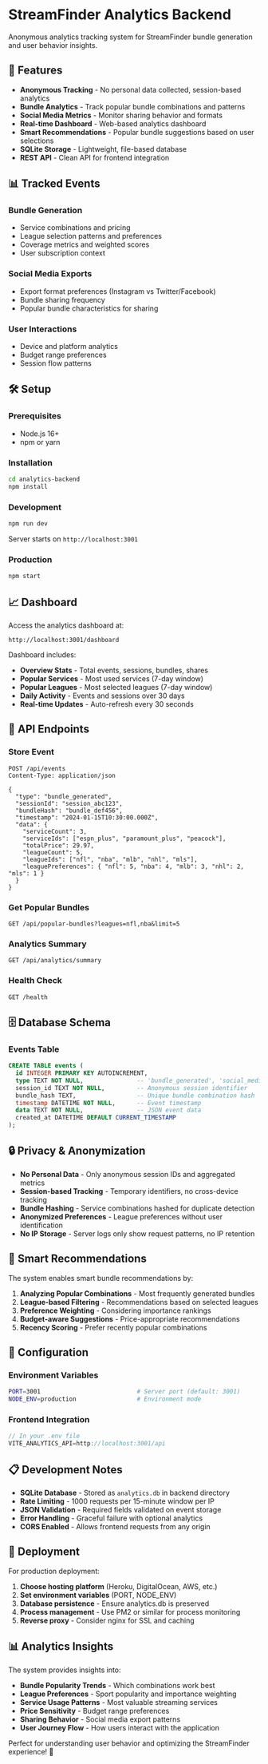 # StreamFinder Analytics Backend

Anonymous analytics tracking system for StreamFinder bundle generation and user behavior insights.

## 🚀 Features

- **Anonymous Tracking** - No personal data collected, session-based analytics
- **Bundle Analytics** - Track popular bundle combinations and patterns
- **Social Media Metrics** - Monitor sharing behavior and formats
- **Real-time Dashboard** - Web-based analytics dashboard
- **Smart Recommendations** - Popular bundle suggestions based on user selections
- **SQLite Storage** - Lightweight, file-based database
- **REST API** - Clean API for frontend integration

## 📊 Tracked Events

### Bundle Generation

- Service combinations and pricing
- League selection patterns and preferences
- Coverage metrics and weighted scores
- User subscription context

### Social Media Exports

- Export format preferences (Instagram vs Twitter/Facebook)
- Bundle sharing frequency
- Popular bundle characteristics for sharing

### User Interactions

- Device and platform analytics
- Budget range preferences
- Session flow patterns

## 🛠️ Setup

### Prerequisites

- Node.js 16+
- npm or yarn

### Installation

```bash
cd analytics-backend
npm install
```

### Development

```bash
npm run dev
```

Server starts on `http://localhost:3001`

### Production

```bash
npm start
```

## 📈 Dashboard

Access the analytics dashboard at:

```
http://localhost:3001/dashboard
```

Dashboard includes:

- **Overview Stats** - Total events, sessions, bundles, shares
- **Popular Services** - Most used services (7-day window)
- **Popular Leagues** - Most selected leagues (7-day window)
- **Daily Activity** - Events and sessions over 30 days
- **Real-time Updates** - Auto-refresh every 30 seconds

## 🔗 API Endpoints

### Store Event

```http
POST /api/events
Content-Type: application/json

{
  "type": "bundle_generated",
  "sessionId": "session_abc123",
  "bundleHash": "bundle_def456",
  "timestamp": "2024-01-15T10:30:00.000Z",
  "data": {
    "serviceCount": 3,
    "serviceIds": ["espn_plus", "paramount_plus", "peacock"],
    "totalPrice": 29.97,
    "leagueCount": 5,
    "leagueIds": ["nfl", "nba", "mlb", "nhl", "mls"],
    "leaguePreferences": { "nfl": 5, "nba": 4, "mlb": 3, "nhl": 2, "mls": 1 }
  }
}
```

### Get Popular Bundles

```http
GET /api/popular-bundles?leagues=nfl,nba&limit=5
```

### Analytics Summary

```http
GET /api/analytics/summary
```

### Health Check

```http
GET /health
```

## 🗄️ Database Schema

### Events Table

```sql
CREATE TABLE events (
  id INTEGER PRIMARY KEY AUTOINCREMENT,
  type TEXT NOT NULL,               -- 'bundle_generated', 'social_media_export', etc.
  session_id TEXT NOT NULL,         -- Anonymous session identifier
  bundle_hash TEXT,                 -- Unique bundle combination hash
  timestamp DATETIME NOT NULL,      -- Event timestamp
  data TEXT NOT NULL,               -- JSON event data
  created_at DATETIME DEFAULT CURRENT_TIMESTAMP
);
```

## 🔒 Privacy & Anonymization

- **No Personal Data** - Only anonymous session IDs and aggregated metrics
- **Session-based Tracking** - Temporary identifiers, no cross-device tracking
- **Bundle Hashing** - Service combinations hashed for duplicate detection
- **Anonymized Preferences** - League preferences without user identification
- **No IP Storage** - Server logs only show request patterns, no IP retention

## 🎯 Smart Recommendations

The system enables smart bundle recommendations by:

1. **Analyzing Popular Combinations** - Most frequently generated bundles
2. **League-based Filtering** - Recommendations based on selected leagues
3. **Preference Weighting** - Considering importance rankings
4. **Budget-aware Suggestions** - Price-appropriate recommendations
5. **Recency Scoring** - Prefer recently popular combinations

## 🔧 Configuration

### Environment Variables

```bash
PORT=3001                           # Server port (default: 3001)
NODE_ENV=production                 # Environment mode
```

### Frontend Integration

```javascript
// In your .env file
VITE_ANALYTICS_API=http://localhost:3001/api
```

## 📋 Development Notes

- **SQLite Database** - Stored as `analytics.db` in backend directory
- **Rate Limiting** - 1000 requests per 15-minute window per IP
- **JSON Validation** - Required fields validated on event storage
- **Error Handling** - Graceful failure with optional analytics
- **CORS Enabled** - Allows frontend requests from any origin

## 🚀 Deployment

For production deployment:

1. **Choose hosting platform** (Heroku, DigitalOcean, AWS, etc.)
2. **Set environment variables** (PORT, NODE_ENV)
3. **Database persistence** - Ensure analytics.db is preserved
4. **Process management** - Use PM2 or similar for process monitoring
5. **Reverse proxy** - Consider nginx for SSL and caching

## 📊 Analytics Insights

The system provides insights into:

- **Bundle Popularity Trends** - Which combinations work best
- **League Preferences** - Sport popularity and importance weighting
- **Service Usage Patterns** - Most valuable streaming services
- **Price Sensitivity** - Budget range preferences
- **Sharing Behavior** - Social media export patterns
- **User Journey Flow** - How users interact with the application

Perfect for understanding user behavior and optimizing the StreamFinder experience! 🎯
